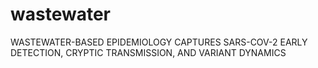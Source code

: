 # wastewater
WASTEWATER-BASED EPIDEMIOLOGY CAPTURES SARS-COV-2 EARLY DETECTION, CRYPTIC TRANSMISSION, AND VARIANT DYNAMICS 
